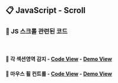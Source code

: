 ## 📋 JavaScript - Scroll
### 🧷 JS 스크롤 관련된 코드
<br>

#### 📌 각 섹션영역 감지 - [Code View](https://github.com/swon1/study/blob/master/JS/code-folder/js-scroll-section-check.md) - [Demo View](https://swon1.github.io/study/demo/js/js-scroll-sec-check.html)

#### 📌 마우스 휠 컨트롤 - [Code View](https://github.com/swon1/study/blob/master/JS/code-folder/js-scroll-wheel-control.md) - [Demo View](https://swon1.github.io/study/demo/js/js-scroll-wheel.html)

<br>




